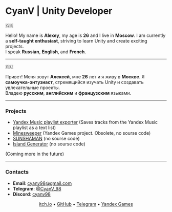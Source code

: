 # CyanV | Unity Developer

🇬🇧 

Hello! My name is **Alexey**, my age is **26** and I live in **Moscow**.
I am currently a **self-taught enthusiast**, striving to learn Unity and create exciting projects.  
I speak **Russian**, **English**, and **French**.
____
🇷🇺 

Привет! Меня зовут **Алексей**, мне **26** лет и я живу в **Москве**.
Я **самоучка-энтузиаст**, стремящийся изучать Unity и создавать увлекательные проекты.  
Владею **русским**, **английским** и **французским** языками.
___

### Projects

- [Yandex Music playlist exporter](https://github.com/CyanV98/yandex-music-playlist-exporter) (Saves tracks from the Yandex Music playlist as a text list)
- [Minesweeper](https://yandex.ru/games/app/408716?draft=true&lang=ru) (Yandex Games project. Obsolete, no sourse code)
- [SUNSHAMAN](https://cyanv.itch.io/sunshaman) (no sourse code)
- [Island Generator](https://cyanv.itch.io/simple-island-generator) (no sourse code)

(Coming more in the future)

---

### Contacts
- **Email**: [cyanv98@gmail.com](mailto:cyanv98@gmail.com)
- **Telegram**: [@CyanV_98](https://t.me/CyanV_98)
- **Discord**: [cyanv98](https://discordapp.com/users/236759822727512064)

<div align="center"> 
  <a href="https://cyanv.itch.io/">itch.io</a>
  <a> • </a>
  <a href="https://github.com/CyanV98">GitHub</a>
  <a> • </a>
  <a href="https://t.me/CyanV_98">Telegram</a>
  <a> • </a>
  <a href="https://yandex.ru/games/developer/60563">Yandex Games</a>
</div>
